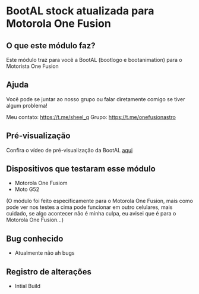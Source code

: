 # BootAL stock atualizada para Motorola One Fusion

## O que este módulo faz? ##
Este módulo traz para você a BootAL (bootlogo e bootanimation) para o Motorista One Fusion

## Ajuda ##
Você pode se juntar ao nosso grupo ou falar diretamente comigo se tiver algum problema!

Meu contato: https://t.me/sheel_q
Grupo: https://t.me/onefusionastro

## Pré-visualização ##
Confira o vídeo de pré-visualização da BootAL [aqui](https://t.me/sheel_qfiles/2)

## Dispositivos que testaram esse módulo ##
* Motorola One Fusiom
* Moto G52

(O módulo foi feito especificamente para o Motorola One Fusion, mais como pode ver nos testes a cima pode funcionar em outro celulares, mais cuidado, se algo acontecer não é minha culpa, eu avisei que é para o Motorola One Fusion...)

## Bug conhecido ##
* Atualmente não ah bugs

## Registro de alterações ##
* Intial Build
